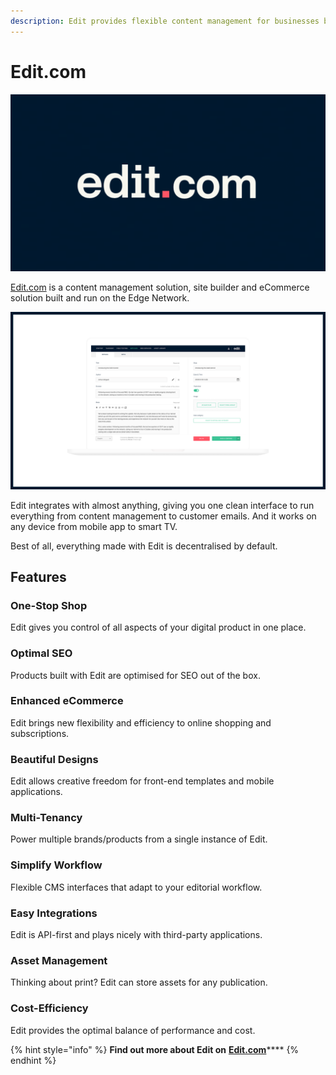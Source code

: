 ```yaml
---
description: Edit provides flexible content management for businesses big and small.
---
```


# Edit.com

![](../../.gitbook/assets/edit.com.png)

[Edit.com](https://edit.com) is a content management solution, site builder and eCommerce solution built and run on the Edge Network.

![](../../.gitbook/assets/editinterface.png)

Edit integrates with almost anything, giving you one clean interface to run everything from content management to customer emails. And it works on any device from mobile app to smart TV.

Best of all, everything made with Edit is decentralised by default.

## Features

### One-Stop Shop

Edit gives you control of all aspects of your digital product in one place.

### Optimal SEO

Products built with Edit are optimised for SEO out of the box.

### Enhanced eCommerce

Edit brings new flexibility and efficiency to online shopping and subscriptions.

### Beautiful Designs

Edit allows creative freedom for front-end templates and mobile applications.

### Multi-Tenancy

Power multiple brands/products from a single instance of Edit.

### Simplify Workflow

Flexible CMS interfaces that adapt to your editorial workflow.

### Easy Integrations

Edit is API-first and plays nicely with third-party applications.

### Asset Management

Thinking about print? Edit can store assets for any publication.

### Cost-Efficiency

Edit provides the optimal balance of performance and cost.

{% hint style="info" %}
**Find out more about Edit on** [**Edit.com**](https://edit.com)****
{% endhint %}
